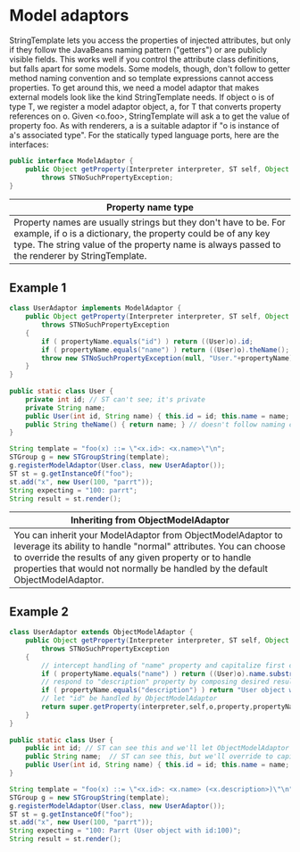 # Model adaptors

StringTemplate lets you access the properties of injected attributes, but only if they follow the JavaBeans naming pattern ("getters") or are publicly visible fields. This works well if you control the attribute class definitions, but falls apart for some models. Some models, though, don't follow to getter method naming convention and so template expressions cannot access properties. To get around this, we need a model adaptor that makes external models look like the kind StringTemplate needs. If object o is of type T, we register a model adaptor object, a, for T that converts property references on o. Given <o.foo>, StringTemplate will ask a to get the value of property foo. As with renderers, a is a suitable adaptor if "o is instance of a's associated type". For the statically typed language ports, here are the interfaces:

```java
public interface ModelAdaptor {
    public Object getProperty(Interpreter interpreter, ST self, Object o, Object property, String propertyName)
        throws STNoSuchPropertyException;
}
``` 
 
|Property name type|
|------------------|
|Property names are usually strings but they don't have to be. For example, if o is a dictionary, the property could be of any key type. The string value of the property name is always passed to the renderer by StringTemplate.|

## Example 1
 
```java
class UserAdaptor implements ModelAdaptor {
    public Object getProperty(Interpreter interpreter, ST self, Object o, Object property, String propertyName)
        throws STNoSuchPropertyException
    {
        if ( propertyName.equals("id") ) return ((User)o).id;
        if ( propertyName.equals("name") ) return ((User)o).theName();
        throw new STNoSuchPropertyException(null, "User."+propertyName);
    }
}
 
public static class User {
    private int id; // ST can't see; it's private
    private String name;
    public User(int id, String name) { this.id = id; this.name = name; }
    public String theName() { return name; } // doesn't follow naming conventions
}
```

```java
String template = "foo(x) ::= \"<x.id>: <x.name>\"\n";
STGroup g = new STGroupString(template);
g.registerModelAdaptor(User.class, new UserAdaptor());
ST st = g.getInstanceOf("foo");
st.add("x", new User(100, "parrt"));
String expecting = "100: parrt";
String result = st.render();
```

|Inheriting from ObjectModelAdaptor|
|---|
|You can inherit your ModelAdaptor from ObjectModelAdaptor to leverage its ability to handle "normal" attributes. You can choose to override the results of any given property or to handle properties that would not normally be handled by the default ObjectModelAdaptor.|

## Example 2
 
```java
class UserAdaptor extends ObjectModelAdaptor {
    public Object getProperty(Interpreter interpreter, ST self, Object o, Object property, String propertyName)
        throws STNoSuchPropertyException
    {
        // intercept handling of "name" property and capitalize first character
        if ( propertyName.equals("name") ) return ((User)o).name.substring(0,1).toUpperCase()+((User)o).name.substring(1);
        // respond to "description" property by composing desired result
        if ( propertyName.equals("description") ) return "User object with id:" + ((User)o).id;
        // let "id" be handled by ObjectModelAdaptor
        return super.getProperty(interpreter,self,o,property,propertyName);
    }
}
 
public static class User {
    public int id; // ST can see this and we'll let ObjectModelAdaptor handle it
    public String name;  // ST can see this, but we'll override to capitalize
    public User(int id, String name) { this.id = id; this.name = name; }
}
```
 
```java
String template = "foo(x) ::= \"<x.id>: <x.name> (<x.description>)\"\n";
STGroup g = new STGroupString(template);
g.registerModelAdaptor(User.class, new UserAdaptor());
ST st = g.getInstanceOf("foo");
st.add("x", new User(100, "parrt"));
String expecting = "100: Parrt (User object with id:100)";
String result = st.render();
```
